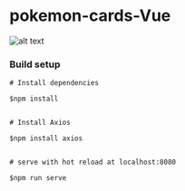 # pokemon-cards-Vue 
![alt text](https://emojis.slackmojis.com/emojis/images/1450735712/238/pikachu.png?1450735712)

### Build setup

```
# Install dependencies

$npm install


# Install Axios

$npm install axios


# serve with hot reload at localhost:8080

$npm run serve
```
